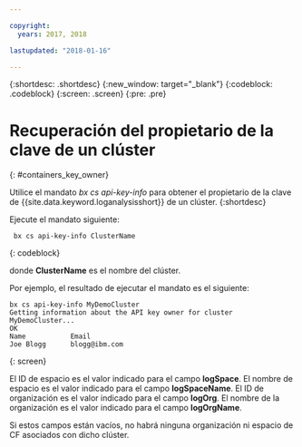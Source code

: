 ```yaml
---

copyright:
  years: 2017, 2018

lastupdated: "2018-01-16"

---
```


{:shortdesc: .shortdesc}
{:new_window: target="_blank"}
{:codeblock: .codeblock}
{:screen: .screen}
{:pre: .pre}


# Recuperación del propietario de la clave de un clúster
{: #containers_key_owner}

Utilice el mandato *bx cs api-key-info* para obtener el propietario de la clave de {{site.data.keyword.loganalysisshort}} de un clúster.
{:shortdesc}

Ejecute el mandato siguiente:

```
 bx cs api-key-info ClusterName
```
{: codeblock}

donde **ClusterName** es el nombre del clúster.


Por ejemplo, el resultado de ejecutar el mandato es el siguiente:

```
bx cs api-key-info MyDemoCluster
Getting information about the API key owner for cluster MyDemoCluster...
OK
Name           Email   
Joe Blogg      blogg@ibm.com   
```
{: screen}

El ID de espacio es el valor indicado para el campo **logSpace**.
El nombre de espacio es el valor indicado para el campo **logSpaceName**.
El ID de organización es el valor indicado para el campo **logOrg**.
El nombre de la organización es el valor indicado para el campo **logOrgName**.

Si estos campos están vacíos, no habrá ninguna organización ni espacio de CF asociados con dicho clúster.



